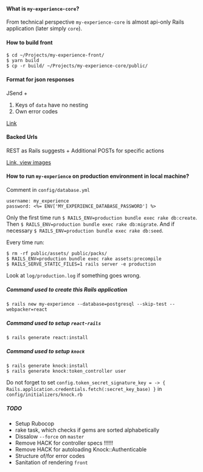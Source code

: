 #### What is `my-experience-core`?

From technical perspective `my-experience-core` is almost api-only Rails application (later simply `core`).

#### How to build front

```
$ cd ~/Projects/my-experience-front/
$ yarn build
$ cp -r build/ ~/Projects/my-experience-core/public/
```

#### Format for json responses

JSend +
1. Keys of `data` have no nesting
2. Own error codes

[Link](https://github.com/omniti-labs/jsend)

#### Backed Urls

REST as Rails suggests + Additional POSTs for specific actions

[Link, view images](https://edgeguides.rubyonrails.org/routing.html)

#### How to run `my-experience` on production environment in local machine?

Comment in `config/database.yml`

```
username: my_experience
password: <%= ENV['MY_EXPERIENCE_DATABASE_PASSWORD'] %>
```

Only the first time run `$ RAILS_ENV=production bundle exec rake db:create`.
Then `$ RAILS_ENV=production bundle exec rake db:migrate`.
And if necessary `$ RAILS_ENV=production bundle exec rake db:seed`.

Every time run:
```
$ rm -rf public/assets/ public/packs/
$ RAILS_ENV=production bundle exec rake assets:precompile
$ RAILS_SERVE_STATIC_FILES=1 rails server -e production
```

Look at `log/production.log` if something goes wrong.

##### Command used to create this Rails application

`$ rails new my-experience --database=postgresql --skip-test --webpacker=react`

##### Command used to setup `react-rails`

`$ rails generate react:install`

##### Command used to setup `knock`

```
$ rails generate knock:install
$ rails generate knock:token_controller user
```
Do not forget to set `config.token_secret_signature_key = -> { Rails.application.credentials.fetch(:secret_key_base) }` in `config/initializers/knock.rb`

##### TODO

- Setup Rubocop
- rake task, which checks if gems are sorted alphabetically
- Dissalow `--force` on `master`
- Remove HACK for controller specs !!!!!!
- Remove HACK for autoloading Knock::Authenticable
- Structure of/for error codes
- Sanitation of rendering `front`
